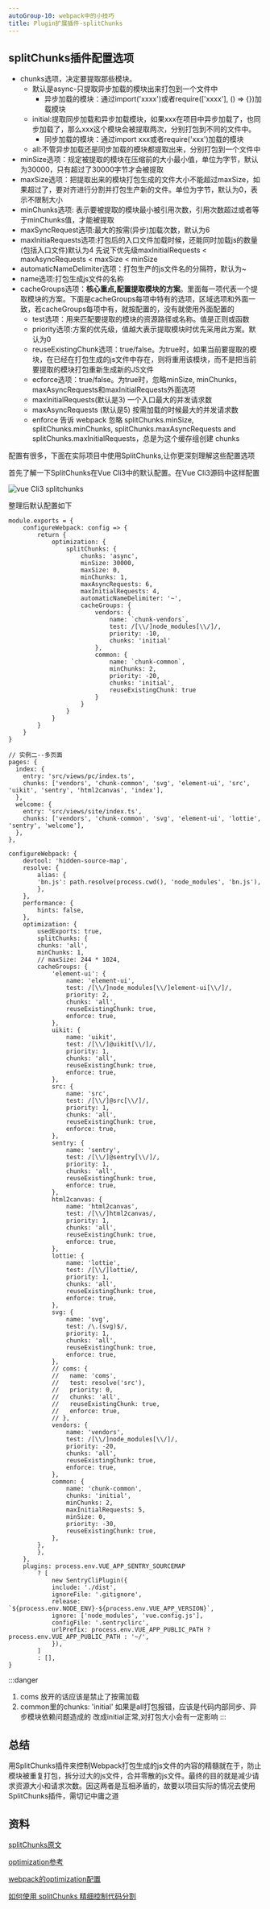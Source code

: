 ```yaml
---
autoGroup-10: webpack中的小技巧
title: Plugin扩展插件-splitChunks
---
```

## splitChunks插件配置选项
- chunks选项，决定要提取那些模块。
    - 默认是async-只提取异步加载的模块出来打包到一个文件中
        - 异步加载的模块：通过import('xxxx')或者require(['xxxx'], () => {})加载模块
    - initial:提取同步加载和异步加载模块，如果xxx在项目中异步加载了，也同步加载了，那么xxx这个模块会被提取两次，分别打包到不同的文件中。
        - 同步加载的模块：通过import xxx或者require('xxx')加载的模块
    - all:不管异步加载还是同步加载的模块都提取出来，分别打包到一个文件中
- minSize选项：规定被提取的模块在压缩前的大小最小值，单位为字节，默认为30000，只有超过了30000字节才会被提取
- maxSize选项：把提取出来的模块打包生成的文件大小不能超过maxSize，如果超过了，要对齐进行分割并打包生产新的文件。单位为字节，默认为0，表示不限制大小
- minChunks选项: 表示要被提取的模块最小被引用次数，引用次数超过或者等于minChunks值，才能被提取
- maxSyncRequest选项:最大的按需(异步)加载次数，默认为6
- maxInitiaRequests选项:打包后的入口文件加载时候，还能同时加载js的数量(包括入口文件)默认为4
先说下优先级maxInitialRequests < maxAsyncRequests < maxSize < minSize
- automaticNameDelimiter选项：打包生产的js文件名的分隔符，默认为~
- name选项:打包生成js文件的名称
- cacheGroups选项：**核心重点,配置提取模块的方案**。里面每一项代表一个提取模块的方案。下面是cacheGroups每项中特有的选项，区域选项和外面一致，若cacheGroups每项中有，就按配置的，没有就使用外面配置的
    - test选项：用来匹配要提取的模块的资源路径或名称。值是正则或函数
    - priority选项:方案的优先级，值越大表示提取模块时优先采用此方案。默认为0
    - reuseExistingChunk选项：true/false。为true时，如果当前要提取的模块，在已经在打包生成的js文件中存在，则将重用该模块，而不是把当前要提取的模块打包重新生成新的JS文件
    - ecforce选项：true/false。为true时，忽略minSize, minChunks，maxAsyncRequests和maxInitialRequests外面选项
    - maxInitialRequests(默认是3) 一个入口最大的并发请求数
    - maxAsyncRequests (默认是5) 按需加载的时候最大的并发请求数
    - enforce 告诉 webpack 忽略 splitChunks.minSize, splitChunks.minChunks, splitChunks.maxAsyncRequests and splitChunks.maxInitialRequests，总是为这个缓存组创建 chunks


配置有很多，下面在实际项目中使用SplitChunks,让你更深刻理解这些配置选项

首先了解一下SplitChunks在Vue Cli3中的默认配置。在Vue Cli3源码中这样配置

![vue Cli3 splitchunks](./images/v2-a4c7a7e24bf896332b51e426e0318562_720w.jpg)

整理后默认配置如下
```
module.exports = {
    configureWebpack: config => {
        return {
            optimization: {
                splitChunks: {
                    chunks: 'async',
                    minSize: 30000,
                    maxSize: 0,
                    minChunks: 1,
                    maxAsyncRequests: 6,
                    maxInitialRequests: 4, 
                    automaticNameDelimiter: '~',
                    cacheGroups: {
                        vendors: {
                            name: `chunk-vendors`,
                            test: /[\\/]node_modules[\\/]/,
                            priority: -10,
                            chunks: 'initial'
                        },
                        common: {
                            name: `chunk-common`,
                            minChunks: 2,
                            priority: -20,
                            chunks: 'initial',
                            reuseExistingChunk: true
                        }
                    }
                }
            }
        }
    }
}

// 实例二--多页面
pages: {
  index: {
    entry: 'src/views/pc/index.ts',
    chunks: ['vendors', 'chunk-common', 'svg', 'element-ui', 'src', 'uikit', 'sentry', 'html2canvas', 'index'],
  },
  welcome: {
    entry: 'src/views/site/index.ts',
    chunks: ['vendors', 'chunk-common', 'svg', 'element-ui', 'lottie', 'sentry', 'welcome'],
  },
},

configureWebpack: {
    devtool: 'hidden-source-map',
    resolve: {
        alias: {
        'bn.js': path.resolve(process.cwd(), 'node_modules', 'bn.js'),
        },
    },
    performance: {
        hints: false,
    },
    optimization: {
        usedExports: true,
        splitChunks: {
        chunks: 'all',
        minChunks: 1,
        // maxSize: 244 * 1024,
        cacheGroups: {
            'element-ui': {
                name: 'element-ui',
                test: /[\\/]node_modules[\\/]element-ui[\\/]/,
                priority: 2,
                chunks: 'all',
                reuseExistingChunk: true,
                enforce: true,
            },
            uikit: {
                name: 'uikit',
                test: /[\\/]@uikit[\\/]/,
                priority: 1,
                chunks: 'all',
                reuseExistingChunk: true,
                enforce: true,
            },
            src: {
                name: 'src',
                test: /[\\/]@src[\\/]/,
                priority: 1,
                chunks: 'all',
                reuseExistingChunk: true,
                enforce: true,
            },
            sentry: {
                name: 'sentry',
                test: /[\\/]@sentry[\\/]/,
                priority: 1,
                chunks: 'all',
                reuseExistingChunk: true,
                enforce: true,
            },
            html2canvas: {
                name: 'html2canvas',
                test: /[\\/]html2canvas/,
                priority: 1,
                chunks: 'all',
                reuseExistingChunk: true,
                enforce: true,
            },
            lottie: {
                name: 'lottie',
                test: /[\\/]lottie/,
                priority: 1,
                chunks: 'all',
                reuseExistingChunk: true,
                enforce: true,
            },
            svg: {
                name: 'svg',
                test: /\.(svg)$/,
                priority: 1,
                chunks: 'all',
                reuseExistingChunk: true,
                enforce: true,
            },
            // coms: {
            //   name: 'coms',
            //   test: resolve('src'),
            //   priority: 0,
            //   chunks: 'all',
            //   reuseExistingChunk: true,
            //   enforce: true,
            // },
            vendors: {
                name: 'vendors',
                test: /[\\/]node_modules[\\/]/,
                priority: -20,
                chunks: 'all',
                reuseExistingChunk: true,
                enforce: true,
            },
            common: {
                name: 'chunk-common',
                chunks: 'initial',
                minChunks: 2,
                maxInitialRequests: 5,
                minSize: 0,
                priority: -30,
                reuseExistingChunk: true,
            },
        },
        },
    },
    plugins: process.env.VUE_APP_SENTRY_SOURCEMAP
        ? [
            new SentryCliPlugin({
            include: './dist',
            ignoreFile: '.gitignore',
            release: `${process.env.NODE_ENV}-${process.env.VUE_APP_VERSION}`,
            ignore: ['node_modules', 'vue.config.js'],
            configFile: '.sentryclirc',
            urlPrefix: process.env.VUE_APP_PUBLIC_PATH ? process.env.VUE_APP_PUBLIC_PATH : '~/',
            }),
        ]
        : [],
}

```
:::danger
1. coms 放开的话应该是禁止了按需加载
2. common里的chunks: 'initial' 如果是all打包报错，应该是代码内部同步、异步模块依赖问题造成的 改成initial正常,对打包大小会有一定影响
:::

## 总结
用SplitChunks插件来控制Webpack打包生成的js文件的内容的精髓就在于，防止模块被重复打包，拆分过大的js文件，合并零散的js文件。最终的目的就是减少请求资源大小和请求次数。因这两者是互相矛盾的，故要以项目实际的情况去使用SplitChunks插件，需切记中庸之道
## 资料

[splitChunks原文](https://zhuanlan.zhihu.com/p/152097785)

[optimization参考](https://segmentfault.com/a/1190000017066322)

[webpack的optimization配置](https://blog.csdn.net/weixin_43678786/article/details/85788759)


[如何使用 splitChunks 精细控制代码分割](https://juejin.cn/post/6844904103848443912)